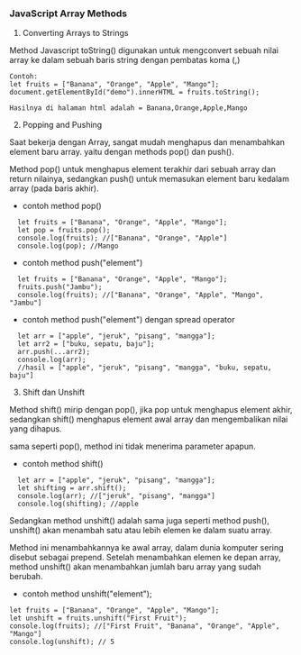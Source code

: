### JavaScript Array Methods

1. Converting Arrays to Strings

Method Javascript toString() digunakan untuk mengconvert sebuah nilai array ke dalam sebuah baris string dengan pembatas koma (,)
```
Contoh: 
let fruits = ["Banana", "Orange", "Apple", "Mango"];
document.getElementById("demo").innerHTML = fruits.toString();

Hasilnya di halaman html adalah = Banana,Orange,Apple,Mango
```

2. Popping and Pushing

Saat bekerja dengan Array, sangat mudah menghapus dan menambahkan element baru array. yaitu dengan methods pop() dan push().

Method pop() untuk menghapus element terakhir dari sebuah array dan return nilainya, sedangkan push() untuk memasukan element baru kedalam array (pada baris akhir).

- contoh method pop()
```
  let fruits = ["Banana", "Orange", "Apple", "Mango"];
  let pop = fruits.pop();
  console.log(fruits); //["Banana", "Orange", "Apple"]
  console.log(pop); //Mango
```
- contoh method push("element")
```
  let fruits = ["Banana", "Orange", "Apple", "Mango"];
  fruits.push("Jambu");       
  console.log(fruits); //["Banana", "Orange", "Apple", "Mango", "Jambu"]
```
- contoh method push("element") dengan spread operator
```
  let arr = ["apple", "jeruk", "pisang", "mangga"];
  let arr2 = ["buku, sepatu, baju"];
  arr.push(...arr2);
  console.log(arr);
  //hasil = ["apple", "jeruk", "pisang", "mangga", "buku, sepatu, baju"]
```

3. Shift dan Unshift

Method shift() mirip dengan pop(), jika pop untuk menghapus element akhir, sedangkan shift() menghapus element awal array dan mengembalikan nilai yang dihapus.

sama seperti pop(), method ini tidak menerima parameter apapun.

- contoh method shift()
```
  let arr = ["apple", "jeruk", "pisang", "mangga"];
  let shifting = arr.shift();
  console.log(arr); //["jeruk", "pisang", "mangga"]
  console.log(shifting); //apple
```
Sedangkan method unshift() adalah sama juga seperti method push(), unshift() akan menambah satu atau lebih elemen ke dalam suatu array.

Method ini menambahkannya ke awal array, dalam dunia komputer sering disebut sebagai prepend. Setelah menambahkan elemen ke depan array, method unshift() akan menambahkan jumlah baru array yang sudah berubah.

- contoh method unshift("element");
```
let fruits = ["Banana", "Orange", "Apple", "Mango"];
let unshift = fruits.unshift("First Fruit");
console.log(fruits); //["First Fruit", "Banana", "Orange", "Apple", "Mango"]
console.log(unshift); // 5
```

